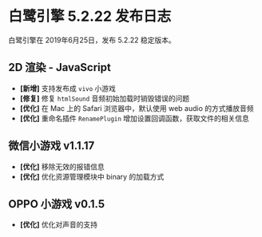 # 白鹭引擎 5.2.22 发布日志
白鹭引擎在 2019年6月25日，发布 5.2.22 稳定版本。

## 2D 渲染 - JavaScript 
- **[新增]** 支持发布成 `vivo` 小游戏
- **[修复]** 修复 `htmlSound` 音频初始加载时销毁错误的问题
- **[优化]** 在 Mac 上的 Safari 浏览器中，默认使用 web audio 的方式播放音频
- **[优化]** 重命名插件 `RenamePlugin` 增加设置回调函数，获取文件的相关信息

## 微信小游戏 v1.1.17
- **[优化]** 移除无效的报错信息
- **[优化]** 优化资源管理模块中 binary 的加载方式

## OPPO 小游戏 v0.1.5
- **[优化]** 优化对声音的支持
